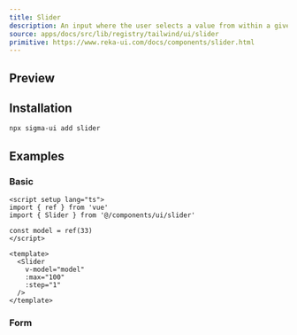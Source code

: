 ```yaml
---
title: Slider
description: An input where the user selects a value from within a given range.
source: apps/docs/src/lib/registry/tailwind/ui/slider
primitive: https://www.reka-ui.com/docs/components/slider.html
---
```


## Preview

<ComponentPreview name="Slider" class="max-w-md" />

## Installation

```bash
npx sigma-ui add slider
```

## Examples

### Basic

```vue
<script setup lang="ts">
import { ref } from 'vue'
import { Slider } from '@/components/ui/slider'

const model = ref(33)
</script>

<template>
  <Slider
    v-model="model"
    :max="100"
    :step="1"
  />
</template>
```

### Form

<ComponentPreview name="SliderForm" />
